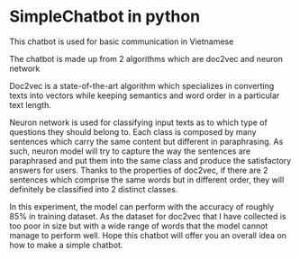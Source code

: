 # SimpleChatbot in python
This chatbot is used for basic communication in Vietnamese

The chatbot is made up from 2 algorithms which are doc2vec and neuron network

Doc2vec is a state-of-the-art algorithm which specializes in converting texts into vectors while keeping semantics and word order in a particular text length.

Neuron network is used for classifying input texts as to which type of questions they should belong to.
Each class is composed by many sentences which carry the same content but different in paraphrasing. As such, neuron model will try to capture the way the sentences are paraphrased and put them into the same class and produce the satisfactory answers for users. Thanks to the properties of doc2vec, if there are 2 sentences which comprise the same words but in different order, they will definitely be classified into 2 distinct classes. 

In this experiment, the model can perform with the accuracy of roughly 85% in training dataset. As the dataset for doc2vec that I have collected is too poor in size but with a wide range of words that the model cannot manage to perform well.
Hope this chatbot will offer you an overall idea on how to make a simple chatbot.
